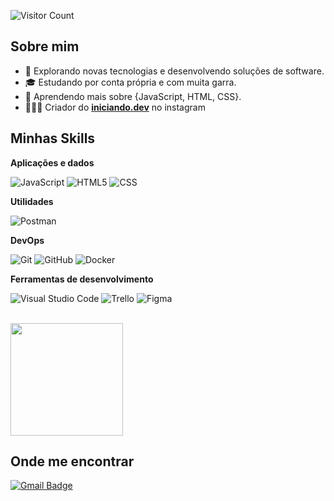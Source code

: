 <!--![](https://komarev.com/ghpvc/?username=jefersonbraine&color=006bed)-->
![Visitor Count](https://profile-counter.glitch.me/jefersonbraine/count.svg)
## Sobre mim

- 🤔 Explorando novas tecnologias e desenvolvendo soluções de software.
- 🎓 Estudando por conta própria e com muita garra.
- 🌱 Aprendendo mais sobre {JavaScript, HTML, CSS}.
- 👨🏻‍💻 Criador do [**iniciando.dev**](https://www.instagram.com/iniciando.dev/) no instagram
   <!--- 💼 Trabalhando como {stack em que você trabalhar} na {empresa}.-->

## Minhas Skills

**Aplicações e dados**


![JavaScript](https://img.shields.io/badge/-JavaScript-333333?style=flat&logo=javascript)
![HTML5](https://img.shields.io/badge/-HTML5-333333?style=flat&logo=HTML5)
![CSS](https://img.shields.io/badge/-CSS-333333?style=flat&logo=CSS3&logoColor=1572B6)
<!--//![Flutter](https://img.shields.io/badge/-Flutter-333333?style=flat&logo=Flutter)
//![C++](https://img.shields.io/badge/-C++-333333?style=flat&logo=C%2B%2B&logoColor=00599C)
//![Java](https://img.shields.io/badge/-Java-333333?style=flat&logo=Java&logoColor=007396)
//![React](https://img.shields.io/badge/-React-333333?style=flat&logo=react)
//![React Native](https://img.shields.io/badge/-React%20Native-333333?style=flat&logo=react)
//![Jest](https://img.shields.io/badge/-Jest-333333?style=flat&logo=jest)
//![MySQL](https://img.shields.io/badge/-MySQL-333333?style=flat&logo=mysql)-->

**Utilidades**

<!--//![Insomnia](https://img.shields.io/badge/-Insomnia-333333?style=flat&logo=insomnia)-->
![Postman](https://img.shields.io/badge/-Postman-333333?style=flat&logo=postman)

**DevOps**

![Git](https://img.shields.io/badge/-Git-333333?style=flat&logo=git)
![GitHub](https://img.shields.io/badge/-GitHub-333333?style=flat&logo=github)
![Docker](https://img.shields.io/badge/-Docker-333333?style=flat&logo=docker)
<!--//![Bitbucket](https://img.shields.io/badge/-Bitbucket-333333?style=flat&logo=bitbucket)
//![Travis](https://img.shields.io/badge/-Travis-333333?style=flat&logo=travis)-->

**Ferramentas de desenvolvimento**

![Visual Studio Code](https://img.shields.io/badge/-Visual%20Studio%20Code-333333?style=flat&logo=visual-studio-code&logoColor=007ACC)
![Trello](https://img.shields.io/badge/-Trello-333333?style=flat&logo=trello&logoColor=007ACC)
![Figma](https://img.shields.io/badge/-Figma-333333?style=flat&logo=figma&logoColor=007ACC)
<!--![Adobe XD](https://img.shields.io/badge/-Adobe%20XD-333333?style=flat&logo=adobe-xd&logoColor=007ACC)-->
<!--//![Eclipse](https://img.shields.io/badge/-Eclipse-333333?style=flat&logo=eclipse-ide&logoColor=2C2255)-->


<br/>

<a href="https://github.com/jefersonbraine" title="Perfil do Jeferson">
  <img height="180em" src="https://github-readme-stats.vercel.app/api?username=jefersonbraine&theme=dracula&show_icons=true" />
</a>

## Onde me encontrar


[![Gmail Badge](https://img.shields.io/badge/-email-006bed?style=flat-square&logo=Gmail&logoColor=white&link=mailto:jefeleal363@gmail.com)](mailto:jefeleal363@gmail.com)

<!--[![GitHub](https://img.shields.io/github/followers/iuricode?label=follow&style=social)](LINK-DO-SEU-GITHUB)

[![Linkedin](https://img.shields.io/badge/-linkedin-blue?style=flat-square&logo=Linkedin&logoColor=white&link=https://www.linkedin.com/in/jeferson-braine-leal-a14108164/)](https://www.linkedin.com/in/jeferson-braine-leal-a14108164/)

<!--
**jefersonbraine/jefersonbraine** is a ✨ _special_ ✨ repository because its `README.md` (this file) appears on your GitHub profile.

Here are some ideas to get you started:

- 🔭 I’m currently working on ...
- 🌱 I’m currently learning ...
- 👯 I’m looking to collaborate on ...
- 🤔 I’m looking for help with ...
- 💬 Ask me about ...
- 📫 How to reach me: ...
- 😄 Pronouns: ...
- ⚡ Fun fact: ...
-->
